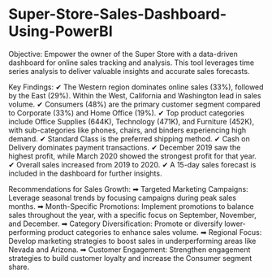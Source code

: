 # Super-Store-Sales-Dashboard-Using-PowerBI

Objective:
Empower the owner of the Super Store with a data-driven dashboard for online sales tracking and analysis. This tool leverages time series analysis to deliver valuable insights and accurate sales forecasts.

Key Findings:
✔ The Western region dominates online sales (33%), followed by the East (29%). Within the West, California and Washington lead in sales volume.
✔ Consumers (48%) are the primary customer segment compared to Corporate (33%) and Home Office (19%).
✔ Top product categories include Office Supplies (644K), Technology (471K), and Furniture (452K), with sub-categories like phones, chairs, and binders experiencing high demand.
✔ Standard Class is the preferred shipping method.
✔ Cash on Delivery dominates payment transactions.
✔ December 2019 saw the highest profit, while March 2020 showed the strongest profit for that year.
✔ Overall sales increased from 2019 to 2020.
✔ A 15-day sales forecast is included in the dashboard for further insights.

Recommendations for Sales Growth:
➡ Targeted Marketing Campaigns: Leverage seasonal trends by focusing campaigns during peak sales months.
➡ Month-Specific Promotions: Implement promotions to balance sales throughout the year, with a specific focus on September, November, and December.
➡ Category Diversification: Promote or diversify lower-performing product categories to enhance sales volume.
➡ Regional Focus: Develop marketing strategies to boost sales in underperforming areas like Nevada and Arizona.
➡ Customer Engagement: Strengthen engagement strategies to build customer loyalty and increase the Consumer segment share.
